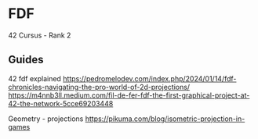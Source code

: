 # FDF
42 Cursus - Rank 2


## Guides

42 fdf explained
  https://pedromelodev.com/index.php/2024/01/14/fdf-chronicles-navigating-the-pro-world-of-2d-projections/
https://m4nnb3ll.medium.com/fil-de-fer-fdf-the-first-graphical-project-at-42-the-network-5cce69203448
  
Geometry - projections
  https://pikuma.com/blog/isometric-projection-in-games
